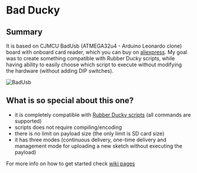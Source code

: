 # Bad Ducky

## Summary 
It is based on CJMCU BadUsb (ATMEGA32u4 - Arduino Leonardo clone) board with onboard card reader, which you can buy on [aliexpress](
https://www.aliexpress.com/item/CJMCU-Virtual-Keyboard-Badusb-USB-TF-Memory-Keyboard-ATMEGA32U4/32815828963.html?spm=a2g0s.9042311.0.0.mhzoBn). My goal was to create something compatible with Rubber Ducky scripts, while having ability to easily choose which script to execute without modifying the hardware (without adding DIP switches).

![BadUsb](https://i.gyazo.com/cfc3a79c5c41eb3666b216f1225c548a.jpg)

## What is so special about this one?
- it is completely compatible with [Rubber Ducky scripts](https://github.com/hak5darren/USB-Rubber-Ducky/wiki/Duckyscript) (all commands are supported)
- scripts does not require compiling/encoding
- there is no limit on payload size (the only limit is SD card size)
- it has three modes (continuous delivery, one-time delivery and management mode for uploading a new sketch without executing the payload)

For more info on how to get started check [wiki pages](https://github.com/insight1620/CJMCU-BadUSB/wiki)
